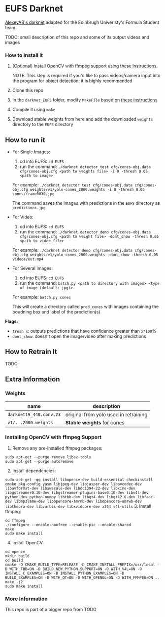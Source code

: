 # EUFS Darknet

[AlexeyAB's darknet](https://github.com/AlexeyAB/darknet) adapted for the Edinbrugh Univeristy's Formula Student team.

TODO: small description of this repo and some of its output videos and images 

### How to install it

1. (Optional) Install OpenCV with ffmpeg support using [these instructions](https://github.com/NotAnyMike/darknet_EUFS#Installing-OpenCV-with-ffmpeg-Support).
	
	NOTE: This step is required if you'd like to pass videos/camera input into the program for object detection; it is highly recommended
2. Clone this repo
3. In the `darknet_EUFS` folder, modify `MakeFile` based on [these instructions](https://github.com/AlexeyAB/darknet#how-to-compile-on-linux)
4. Compile it using `make`
5. Download stable weights from here and add the downloaded `weights` directory to the `EUFS` directory

## How to run it

* For Single Images: 

	1. cd into EUFS: `cd EUFS`
	2. run the command: `./darknet detector test cfg/cones-obj.data cfg/cones-obj.cfg <path to weights file> -i 0 -thresh 0.05 <path to image>`

	For example: `./darknet detector test cfg/cones-obj.data cfg/cones-obj.cfg weights/v1/yolo-cones_2000.weights -i 0 -thresh 0.05 cones/frame0030.jpg`

	The command saves the images with predictions in the `EUFS` directory as `predictions.jpg`

* For Video:

	1. cd into EUFS: `cd EUFS`
	2. run the command: `./darknet detector demo cfg/cones-obj.data cfg/cones-obj.cfg <path to weight file> -dont_show -thresh 0.05 <path to video file>`

	For example: `./darknet detector demo cfg/cones-obj.data cfg/cones-obj.cfg weights/v1/yolo-cones_2000.weights -dont_show -thresh 0.05 videos/out.mp4`

* For Several Images:
	
	1. cd into EUFS: `cd EUFS`
	2. run the command: `batch.py <path to directory with images> <type of image (default: jpg)>`

	For example: `batch.py cones`

	This will create a directory called `pred_cones` with images containing the boudning box and label of the prediction(s)

**Flags:** 
* `tresh x`: outputs predictions that have confidence greater than `x*100`%
* `dont_show`: doesn't open the image/video after making predictions 

## How to Retrain It

TODO

## Extra Information

### Weights

| name | description |
| --- | --- |
| `darknet19_448.conv.23` | original from yolo used in retraining |
| `v1/...2000.weights` | **Stable weights** for cones |

### Installing OpenCV with ffmpeg Support

1. Remove any pre-installed ffmpeg packages:

```sudo apt-get -qq remove x264 libx264-dev ffmpeg
sudo apt-get --purge remove libav-tools
sudo apt-get --purge autoremove
```
2. Install dependencies:

`sudo apt-get -qq install libopencv-dev build-essential checkinstall cmake pkg-config yasm libjpeg-dev libjasper-dev libavcodec-dev libavformat-dev libswscale-dev libdc1394-22-dev libxine-dev libgstreamer0.10-dev libgstreamer-plugins-base0.10-dev libv4l-dev python-dev python-numpy libtbb-dev libqt4-dev libgtk2.0-dev libfaac-dev libmp3lame-dev libopencore-amrnb-dev libopencore-amrwb-dev libtheora-dev libvorbis-dev libxvidcore-dev x264 v4l-utils`
3. Install ffmpeg:

```git clone git://source.ffmpeg.org/ffmpeg.git ffmpeg
cd ffmpeg
./configure --enable-nonfree --enable-pic --enable-shared
make
sudo make install
```

4. Install OpenCV:

```git clone https://github.com/opencv/opencv.git opencv
cd opencv
mkdir build
cd build
cmake -D CMAKE_BUILD_TYPE=RELEASE -D CMAKE_INSTALL_PREFIX=/usr/local -D WITH_TBB=ON -D BUILD_NEW_PYTHON_SUPPORT=ON -D WITH_V4L=ON -D INSTALL_C_EXAMPLES=ON -D INSTALL_PYTHON_EXAMPLES=ON -D BUILD_EXAMPLES=ON -D WITH_QT=ON -D WITH_OPENGL=ON -D WITH_FFMPEG=ON ..
make -j2
sudo make install
```


### More Information

This repo is part of a bigger repo from TODO

